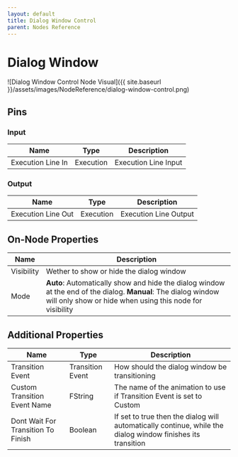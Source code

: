 ```yaml
---
layout: default
title: Dialog Window Control
parent: Nodes Reference
---
```

# Dialog Window

![Dialog Window Control Node Visual]({{ site.baseurl }}/assets/images/NodeReference/dialog-window-control.png)

## Pins

### Input

| Name | Type | Description |
| --- | --- | --- |
| Execution Line In | Execution | Execution Line Input |

### Output

| Name | Type | Description |
| --- | --- | --- |
| Execution Line Out | Execution | Execution Line Output |

## On-Node Properties

| Name | Description |
| --- | --- |
| Visibility | Wether to show or hide the dialog window |
| Mode | **Auto**: Automatically show and hide the dialog window at the end of the dialog. **Manual**: The dialog window will only show or hide when using this node for visibility |

## Additional Properties

| Name | Type | Description |
| --- | --- | --- |
| Transition Event | Transition Event | How should the dialog window be transitioning |
| Custom Transition Event Name | FString | The name of the animation to use if Transition Event is set to Custom |
| Dont Wait For Transition To Finish | Boolean | If set to true then the dialog will automatically continue, while the dialog window finishes its transition |